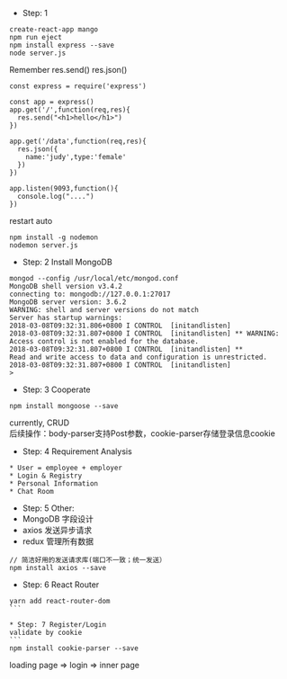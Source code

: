 * Step: 1
```  
create-react-app mango   
npm run eject    
npm install express --save     
node server.js
```  
Remember res.send() res.json()  

```  
const express = require('express')

const app = express()
app.get('/',function(req,res){
  res.send("<h1>hello</h1>")
})

app.get('/data',function(req,res){
  res.json({
    name:'judy',type:'female'
  })
})

app.listen(9093,function(){
  console.log("....")
})   
```    

restart auto   
```   
npm install -g nodemon     
nodemon server.js
```   

* Step: 2  Install MongoDB   
```      
mongod --config /usr/local/etc/mongod.conf    
MongoDB shell version v3.4.2
connecting to: mongodb://127.0.0.1:27017
MongoDB server version: 3.6.2
WARNING: shell and server versions do not match
Server has startup warnings:
2018-03-08T09:32:31.806+0800 I CONTROL  [initandlisten]
2018-03-08T09:32:31.807+0800 I CONTROL  [initandlisten] ** WARNING: Access control is not enabled for the database.
2018-03-08T09:32:31.807+0800 I CONTROL  [initandlisten] **          Read and write access to data and configuration is unrestricted.
2018-03-08T09:32:31.807+0800 I CONTROL  [initandlisten]
>      
```    
* Step: 3 Cooperate    
```   
npm install mongoose --save    
```      
currently, CRUD  
后续操作：body-parser支持Post参数，cookie-parser存储登录信息cookie    

* Step: 4 Requirement Analysis   
```    
* User = employee + employer  
* Login & Registry   
* Personal Information   
* Chat Room    
```       

* Step: 5 Other:   
* MongoDB 字段设计  
* axios 发送异步请求  
* redux 管理所有数据      

```     
// 简洁好用的发送请求库(端口不一致；统一发送）
npm install axios --save    

```       

* Step: 6 React Router  
```  
yarn add react-router-dom
```   

* Step: 7 Register/Login  
validate by cookie   
```   
npm install cookie-parser --save     
```  
loading page => login => inner page  

